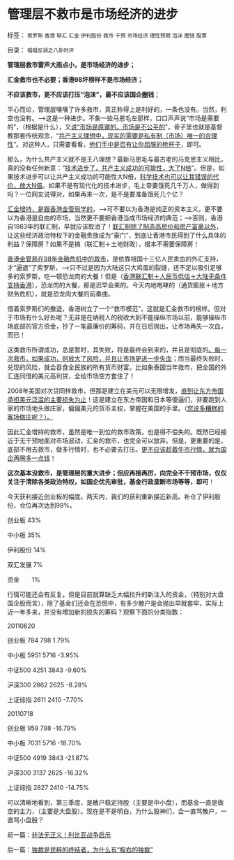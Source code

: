 # 管理层不救市是市场经济的进步

标签： `索罗斯` `香港` `联汇` `汇金` `伊利股份` `救市` `干预` `市场经济` `理性预期` `泡沫` `圈钱` `股票` 

目录： `唱唱反调之八卦时评`

**管理层救市雷声大雨点小，是市场经济的进步；**

**汇金救市也不必要；香港98坏榜样不是市场经济；**

**不应该救市，更不应该打压“泡沫”，最不应该国企圈钱**；



平心而论，管理层嚷嚷了许多救市，真正称得上是利好的，一条也没有。当然，利空也没有。——>这是一种进步。不象一些马恩毛左那样，口口声声说“市场是需要的”，（根据是什么），又[说“市场是原罪的，市场是不公平的](../../../2011/10/23/占用了国家的土地，贪污了自已的生命.md)”，骨子里也就是基督教那套传统观念，“[共产主义理想中，现实的需要是私有制（市场）唯一的合理性](../../../2011/10/7/没有私有制就无所谓民主！基督教通往奴役之路的命运！.md)”。对这种人，只需要看看，[他们手中是否有让你屈服的枪杆子](../../../2011/10/21/民主不是为了报复，请不要选择克伦威尔革命.md)，即可。

那么，为什么共产主义就不是王八理想？最新马恩毛与最古老的马克思主义相比，真的没有任何新意：“[技术进步了，共产主义成功的可能性，大了N倍](../../../2011/10/24/新制度学派使用纳什均衡代替了边际效用.md)”。但是，如果技术进步可以让共产主义成功的可能性大N倍，[科学技术也可以让其错误的代价，放大N倍](../../../2010/6/14/科学技术发明是第一自杀推动力.md)。如果不是有现代化的技术进步，毛上帝要饿死几千万人，做得到吗？一位网友说得对，如果再来一次，是不是要准备饿死几个亿？

[汇金增持，是跟香港金管局学的](../../../2010/4/11/理性辩虚言：熊市自救和港股港币上的忽悠.md)，——>可不要以为香港是纯正的资本主义，更不要以为香港是自由的市场，当然更不要把香港当成市场经济的典范；——>否则，香港自1983年的联汇制，早就应该取消了！[联汇制除了制造高房价和房产富豪以外](../../../2010/3/30/为什么中港的富豪都是炒地产的？.md)，让这些经济政治特权下的金融贵族成为“豪门”，到底让香港市民得到了什么具体的利益？保障房？如果不是搞（联汇制＋土地财政），根本不需要保障房！

[香港金管局在98年金融危机中的救市](../../../2009/4/29/98金融危机教训：高估汇率民众可以得益吗？.md)，是依靠祖国十三亿人民卖血的外汇支持，才“逼退”了索罗斯，——>只不过是因为大陆这只大鸡蛋的裂缝，还不足以吸引足够多的索罗斯，吃一顿恐龙肉的大餐！但是（[香港联汇制＋人民币低估＋大陆无条件支持香港](../../../2011/1/3/联汇制或将覆灭中港整体经济.md)），恐龙肉的大餐，那是迟早会来的。今天内地咆哮的（通货膨胀＋地方财务危机），就是恐龙肉大餐的前奏曲。

借着索罗斯们的撤退，香港树立了一个“救市模范”，这就是汇金救市的榜样。但对于市场有什么好处呢？无非是在纳税人的税收大到不能操纵市场以前，能够操纵市场底部的官方资金，抄了一笔最廉价的筹码，并在日后抛出，让市场再失一次血，而已！

这类救市所谓成功，总是暂时，其失败，将是最终会到来的，并且是彻底的[。每一次救市，如果成功，则放大了风险，并且让市场更进一步失血](../../../2009/5/1/赌场必杀技，市场计划经济行政干预之自欺欺人.md)；而当最终失败时，兑现的风险，就会吞食全民族的所有货币财富。比如象泰国当年救市，把全国的外汇连同借的美元高利贷，全给市场空方套住了！

2008年美国对次贷同样救市，但那是建立在美元可以无限增发，[直到让东方帝国承担美元泛滥的主要损失为止](../../../2008/2/28/金融规律注定中国“抄次贷底”将全军覆没.md)！这是建立在东方帝国和日本等傻逼们，非要跑到人家的市场地头做庄家，偏偏美元的货币主权，掌握在美国的手里。（[您说多糟糕的客场做庄呢？）。](../../../2008/7/21/中国索罗斯做空美元剪美国人羊毛惨败的货币战争.md)

因此汇金增持的救市，虽然是唯一到位的救市政策，也是得不偿失的。既然已经接近于无干预地面对市场波动，汇金的救市，也完全可以放弃。但是，更重要的是，底部不用去救市，做多行情时，也不必要去打压。[更不应该趁着牛市行情，就为国企再圈多一点钱](../../../2011/10/13/熊市的IPO不是圈钱，坚持新股市场化发行才有牛市.md)！

**这次基本没救市，是管理层的重大进步；但应再接再厉，向完全不干预市场，仅仅关注于清除各类政治特权，如国企优先审批，基金行政垄断市场等等，即可**！

今天获利接近创业板的幅度。两天内，我们的获利重新接近新高。补仓了伊利股份，仓位再次达到99%。

创业板 43%

中小板 35%

伊利股份 14%

双汇发展 7%

资金　　1%

行情可能还会有反复。但是目前就算缺乏大幅拉升的新注入的资金，（特别对大盘国企股而言），除了基金们还会在恐慌中，有多少散户是会抛出早就套牢，实际上近一年多来，并没有增加新的损失的筹码？观察下面的分类指数：

20110620

创业板 784 798 1.79%

中小板 5951 5716 -3.95%

中证500 4251 3843 -9.60%

沪深300 2862 2625 -8.28%

上证综指 2611 2410 -7.70%

20110718

创业板 959 798 -16.79%

中小板 7031 5716 -18.70%

中证500 4919 3843 -21.87%

沪深300 3137 2625 -16.32%

上证综指 2827 2410 -14.75%



可以清晰地看到，第三季度，是散户稳定持股（主要是中小盘），而基金一直是做空的主力，（主要是大盘股）。现在是不是明白，为什么股神们，会一直骂散户，一直骂小盘股？

前一篇：[非法无正义！利比亚战争启示](../../../2011/10/24/非法无正义！利比亚战争启示.md)

后一篇：[独裁是民粹的终结者，为什么有“极右的独裁”](../../../2011/10/25/独裁是民粹的终结者，为什么有“极右的独裁”.md)